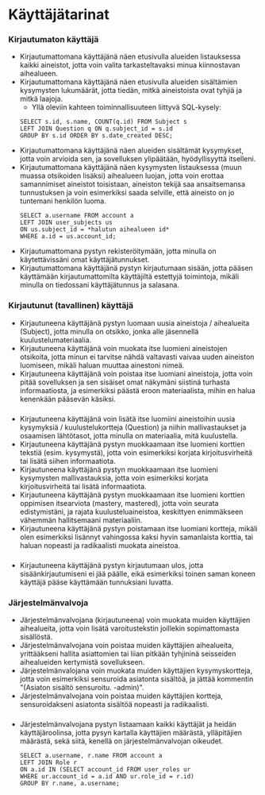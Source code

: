 # Käyttäjätarinat

### Kirjautumaton käyttäjä

* Kirjautumattomana käyttäjänä näen etusivulla alueiden listauksessa kaikki aineistot, jotta voin valita tarkasteltavaksi minua kiinnostavan aihealueen.
* Kirjautumattomana käyttäjänä näen etusivulla alueiden sisältämien kysymysten lukumäärät, jotta tiedän, mitkä aineistoista ovat tyhjiä ja mitkä laajoja.
  * Yllä oleviin kahteen toiminnallisuuteen liittyvä SQL-kysely:
  ```
  SELECT s.id, s.name, COUNT(q.id) FROM Subject s 
  LEFT JOIN Question q ON q.subject_id = s.id 
  GROUP BY s.id ORDER BY s.date_created DESC;
  ```
* Kirjautumattomana käyttäjänä näen alueiden sisältämät kysymykset, jotta voin arvioida sen, ja sovelluksen ylipäätään, hyödyllisyyttä itselleni.
* Kirjautumattomana käyttäjänä näen kysymysten listauksessa (muun muassa otsikoiden lisäksi) aihealueen luojan, jotta voin erottaa samannimiset aineistot toisistaan, aineiston tekijä saa ansaitsemansa tunnustuksen ja voin esimerkiksi saada selville, että aineisto on jo tuntemani henkilön luoma.
  ```
  SELECT a.username FROM account a
  LEFT JOIN user_subjects us
  ON us.subject_id = *halutun aihealueen id*
  WHERE a.id = us.account_id;
  ```
* Kirjautumattomana pystyn rekisteröitymään, jotta minulla on käytettävissäni omat käyttäjätunnukset.
* Kirjautumattomana käyttäjänä pystyn kirjautumaan sisään, jotta pääsen käyttämään kirjautumattomilta käyttäjiltä estettyjä toimintoja, mikäli minulla on tiedossani käyttäjätunnus ja salasana.

### Kirjautunut (tavallinen) käyttäjä

* Kirjautuneena käyttäjänä pystyn luomaan uusia aineistoja / aihealueita (Subject), jotta minulla on otsikko, jonka alle jäsennellä kuulustelumateriaalia.
* Kirjautuneena käyttäjänä voin muokata itse luomieni aineistojen otsikoita, jotta minun ei tarvitse nähdä valtavasti vaivaa uuden aineiston luomiseen, mikäli haluan muuttaa ainestoni nimeä.
* Kirjautuneena käyttäjänä voin poistaa itse luomiani aineistoja, jotta voin pitää sovelluksen ja sen sisäiset omat näkymäni siistinä turhasta informaatiosta, ja esimerkiksi päästä eroon materiaalista, mihin en halua kenenkään pääsevän käsiksi.

###

* Kirjautuneena käyttäjänä voin lisätä itse luomiini aineistoihin uusia kysymyksiä / kuulustelukortteja (Question) ja niihin mallivastaukset ja osaamisen lähtötasot, jotta minulla on materiaalia, mitä kuulustella.
* Kirjautuneena käyttäjänä pystyn muokkaamaan itse luomieni korttien tekstiä (esim. kysymystä), jotta voin esimerkiksi korjata kirjoitusvirheitä tai lisätä siihen informaatiota.
* Kirjautuneena käyttäjänä pystyn muokkaamaan itse luomieni kysymysten mallivastauksia, jotta voin esimerkiksi korjata kirjoitusvirheitä tai lisätä informaatiota.
* Kirjautuneena käyttäjänä pystyn muokkaamaan itse luomieni korttien oppimisen itsearviota (mastery, mastered), jotta voin seurata edistymistäni, ja rajata kuulusteluaineistoa, keskittyen enimmäkseen vähemmän hallitsemaani materiaaliin.
* Kirjautuneena käyttäjänä pystyn poistamaan itse luomiani kortteja, mikäli olen esimerkiksi lisännyt vahingossa kaksi hyvin samanlaista korttia, tai haluan nopeasti ja radikaalisti muokata aineistoa.

###

* Kirjautuneena käyttäjänä pystyn kirjautumaan ulos, jotta sisäänkirjautumiseni ei jää päälle, eikä esimerkiksi toinen saman koneen käyttäjä pääse käyttämään tunnuksiani luvatta.


### Järjestelmänvalvoja

* Järjestelmänvalvojana (kirjautuneena) voin muokata muiden käyttäjien aihealueita, jotta voin lisätä varoitustekstin joillekin sopimattomasta sisällöstä.
* Järjestelmänvalvojana voin poistaa muiden käyttäjien aihealueita, yrittääkseni hallita asiattomien tai liian pitkään tyhjininä seisseiden aihealueiden kertymistä sovellukseen.
* Järjestelmänvalojana voin muokata muiden käyttäjien kysymyskortteja, jotta voin esimerkiksi sensuroida asiatonta sisältöä, ja jättää kommentin "(Asiaton sisältö sensuroitu. -admin)".
* Järjestelmänvalvojana voin poistaa muiden käyttäjien kortteja, sensuroidakseni asiatonta sisältöä nopeasti ja radikaalisti.

###

* Järjestelmänvalvojana pystyn listaamaan kaikki käyttäjät ja heidän käyttäjäroolinsa, jotta pysyn kartalla käyttäjien määrästä, ylläpitäjien määrästä, sekä siitä, kenellä on järjestelmänvalvojan oikeudet.
  ```
  SELECT a.username, r.name FROM account a
  LEFT JOIN Role r 
  ON a.id IN (SELECT account_id FROM user_roles ur 
  WHERE ur.account_id = a.id AND ur.role_id = r.id)
  GROUP BY r.name, a.username;
  ```